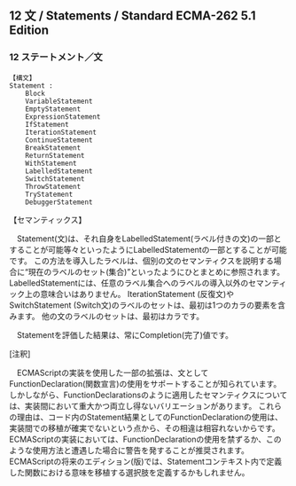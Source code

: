 12 文 / Statements / Standard ECMA-262 5.1 Edition
--------------------------------------------------

### 12 ステートメント／文

    【構文】
    Statement :
        Block
        VariableStatement
        EmptyStatement
        ExpressionStatement
        IfStatement
        IterationStatement
        ContinueStatement
        BreakStatement
        ReturnStatement
        WithStatement
        LabelledStatement
        SwitchStatement
        ThrowStatement
        TryStatement
        DebuggerStatement

【セマンティックス】

　Statement(文)は、それ自身をLabelledStatement(ラベル付きの文)の一部とすることが可能等々といったようにLabelledStatementの一部とすることが可能です。 この方法を導入したラベルは、個別の文のセマンティクスを説明する場合に“現在のラベルのセット(集合)”といったようにひとまとめに参照されます。 LabelledStatementには、任意のラベル集合へのラベルの導入以外のセマンティック上の意味合いはありません。 IterationStatement (反復文)や SwitchStatement (Switch文)のラベルのセットは、最初は1つのカラの要素を含みます。 他の文のラベルのセットは、最初はカラです。

　Statementを評価した結果は、常にCompletion(完了)値です。

[注釈]

　ECMAScriptの実装を使用した一部の拡張は、文としてFunctionDeclaration(関数宣言)の使用をサポートすることが知られています。 しかしながら、FunctionDeclarationsのように適用したセマンティクスについては、実装間において重大かつ両立し得ないバリエーションがあります。 これらの理由は、コード内のStatement結果としてのFunctionDeclarationの使用は、実装間での移植が確実でないという点から、その相違は相容れないからです。 ECMAScriptの実装においては、FunctionDeclarationの使用を禁ずるか、このような使用方法と遭遇した場合に警告を発することが推奨されます。 ECMAScriptの将来のエディション(版)では、Statementコンテキスト内で定義した関数における意味を移植する選択肢を定義するかもしれません。
